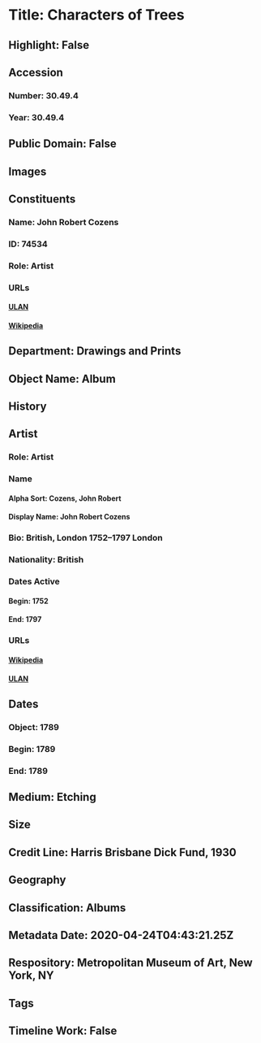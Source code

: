 # Title: Characters of Trees
## Highlight: False
## Accession
### Number: 30.49.4
### Year: 30.49.4
## Public Domain: False
## Images
## Constituents
### Name: John Robert Cozens
### ID: 74534
### Role: Artist
### URLs
#### [ULAN](http://vocab.getty.edu/page/ulan/500000438)
#### [Wikipedia](https://www.wikidata.org/wiki/Q613852)
## Department: Drawings and Prints
## Object Name: Album
## History
## Artist
### Role: Artist
### Name
#### Alpha Sort: Cozens, John Robert
#### Display Name: John Robert Cozens
### Bio: British, London 1752–1797 London
### Nationality: British
### Dates Active
#### Begin: 1752
#### End: 1797
### URLs
#### [Wikipedia](https://www.wikidata.org/wiki/Q613852)
#### [ULAN](http://vocab.getty.edu/page/ulan/500000438)
## Dates
### Object: 1789
### Begin: 1789
### End: 1789
## Medium: Etching
## Size
## Credit Line: Harris Brisbane Dick Fund, 1930
## Geography
## Classification: Albums
## Metadata Date: 2020-04-24T04:43:21.25Z
## Respository: Metropolitan Museum of Art, New York, NY
## Tags
## Timeline Work: False